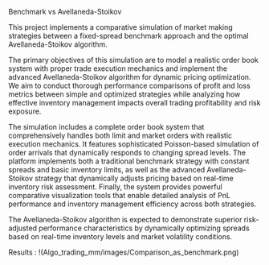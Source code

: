 Benchmark vs Avellaneda-Stoikov

This project implements a comparative simulation of market making strategies between a fixed-spread benchmark approach and the optimal Avellaneda-Stoikov algorithm.

The primary objectives of this simulation are to model a realistic order book system with proper trade execution mechanics and implement the advanced Avellaneda-Stoikov algorithm for dynamic pricing optimization. We aim to conduct thorough performance comparisons of profit and loss metrics between simple and optimized strategies while analyzing how effective inventory management impacts overall trading profitability and risk exposure.

The simulation includes a complete order book system that comprehensively handles both limit and market orders with realistic execution mechanics. It features sophisticated Poisson-based simulation of order arrivals that dynamically responds to changing spread levels. The platform implements both a traditional benchmark strategy with constant spreads and basic inventory limits, as well as the advanced Avellaneda-Stoikov strategy that dynamically adjusts pricing based on real-time inventory risk assessment. Finally, the system provides powerful comparative visualization tools that enable detailed analysis of PnL performance and inventory management efficiency across both strategies.

The Avellaneda-Stoikov algorithm is expected to demonstrate superior risk-adjusted performance characteristics by dynamically optimizing spreads based on real-time inventory levels and market volatility conditions. 

Results : 
!(Algo_trading_mm/images/Comparison_as_benchmark.png)
